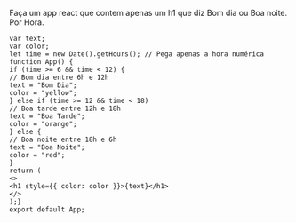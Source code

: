 Faça um app react que contem apenas um h1 que diz Bom dia ou Boa noite. Por Hora.

```
var text;
var color;
let time = new Date().getHours(); // Pega apenas a hora numérica
function App() {
if (time >= 6 && time < 12) {
// Bom dia entre 6h e 12h
text = "Bom Dia";
color = "yellow";
} else if (time >= 12 && time < 18) 
// Boa tarde entre 12h e 18h
text = "Boa Tarde";
color = "orange";
} else {
// Boa noite entre 18h e 6h
text = "Boa Noite";
color = "red";
}
return (
<>
<h1 style={{ color: color }}>{text}</h1>
</>
);}
export default App;
`````


